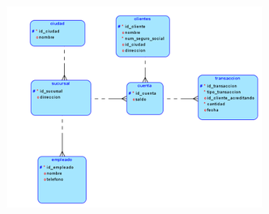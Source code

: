 ![diagrama](https://github.com/nazhG/tema-2-practicas-DB/blob/master/1/cuentasbancarias.png?raw=true)